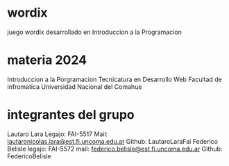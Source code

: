 # wordix
juego wordix desarrollado en Introduccion a la Programacion
# materia 2024
Introduccion a la Porgramacion 
Tecnicatura en Desarrollo Web
Facultad de infromatica
Universidad Nacional del Comahue
# integrantes del grupo
Lautaro Lara Legajo: FAI-5517 Mail: lautaronicolas.lara@est.fi.uncoma.edu.ar Github: LautaroLaraFai
Federico Belisle legajo: FAI-5572 mail: federico.belisle@est.fi.uncoma.edu.ar Github: FedericoBelisle 